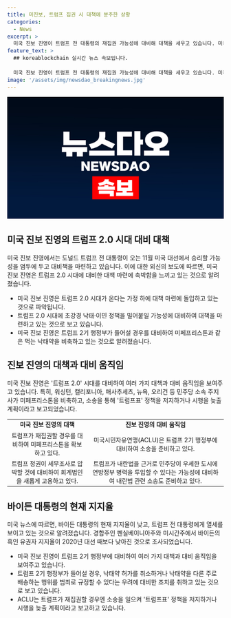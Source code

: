 ```yaml
---
title: 미진보, 트럼프 집권 시 대책에 분주한 상황
categories:
  - News
excerpt: >
  미국 진보 진영이 트럼프 전 대통령의 재집권 가능성에 대비해 대책을 세우고 있습니다. 미국 진보 정부와 단체는 트럼프 2기 시대에 대비하여 낙태약 미페프리스톤을 비축하고, 행정부의 강경한 정책에 대비하기 위해 노력하고 있습니다. 이에 뉴욕타임스는 이러한 움직임을 "이례적"이라고 언급하며, 바이든의 낮은 지지율과 트럼프에 대한 여론조사 결과로 인해 진보 진영이 서두르는 것으로 보도했습니다. 추가로, 바이든의 흑인 유권자 지지율이 낮아진 것으로 조사되어 대선 결과에 영향을 줄 수 있는 상황도 포착되었습니다.
feature_text: >
  ## koreablockchain 실시간 뉴스 속보입니다.

  미국 진보 진영이 트럼프 전 대통령의 재집권 가능성에 대비해 대책을 세우고 있습니다. 미국 진보 정부와 단체는 트럼프 2기 시대에 대비하여 낙태약 미페프리스톤을 비축하고, 행정부의 강경한 정책에 대비하기 위해 노력하고 있습니다. 이에 뉴욕타임스는 이러한 움직임을 "이례적"이라고 언급하며, 바이든의 낮은 지지율과 트럼프에 대한 여론조사 결과로 인해 진보 진영이 서두르는 것으로 보도했습니다. 추가로, 바이든의 흑인 유권자 지지율이 낮아진 것으로 조사되어 대선 결과에 영향을 줄 수 있는 상황도 포착되었습니다.
image: '/assets/img/newsdao_breakingnews.jpg'
---
```

![koreablockchain 속보](/assets/img/newsdao_breakingnews.jpg)

<h2 data-ke-size="size26">미국 진보 진영의 트럼프 2.0 시대 대비 대책</h2>

<p>미국 진보 진영에서는 도널드 트럼프 전 대통령이 오는 11월 미국 대선에서 승리할 가능성을 염두에 두고 대비책을 마련하고 있습니다. 이에 대한 외신의 보도에 따르면, 미국 진보 진영은 트럼프 2.0 시대에 대비한 대책 마련에 촉박함을 느끼고 있는 것으로 알려졌습니다.</p>

<ul>
  <li>미국 진보 진영은 트럼프 2.0 시대가 온다는 가정 하에 대책 마련에 돌입하고 있는 것으로 파악됩니다.</li>
  <li>트럼프 2.0 시대에 초강경 낙태·이민 정책을 밀어붙일 가능성에 대비하여 대책을 마련하고 있는 것으로 보고 있습니다.</li>
  <li>미국 진보 진영은 트럼프 2기 행정부가 들어설 경우를 대비하여 미페프리스톤과 같은 먹는 낙태약을 비축하고 있는 것으로 알려졌습니다.</li>
</ul>

<p data-ke-size="size16"></p>

<h2 data-ke-size="size26">진보 진영의 대책과 대비 움직임</h2>

<p>미국 진보 진영은 '트럼프 2.0' 시대를 대비하여 여러 가지 대책과 대비 움직임을 보여주고 있습니다. 특히, 워싱턴, 캘리포니아, 매사추세츠, 뉴욕, 오리건 등 민주당 소속 주지사가 미페프리스톤을 비축하고, 소송을 통해 '트럼프표' 정책을 저지하거나 시행을 늦출 계획이라고 보고되었습니다.</p>

<table>
  <tr>
    <td style="text-align: center; height: 17px;"><b>미국 진보 진영의 대책</b></td>
    <td style="text-align: center; height: 17px;"><b>진보 진영의 대비 움직임</b></td>
  </tr>
  <tr>
    <td style="text-align: center; height: 17px;">트럼프가 재집권할 경우를 대비하여 미페프리스톤을 확보하고 있다.</td>
    <td style="text-align: center; height: 17px;">미국시민자유연맹(ACLU)은 트럼프 2기 행정부에 대비하여 소송을 준비하고 있다.</td>
  </tr>
  <tr>
    <td style="text-align: center; height: 17px;">트럼프 정권이 세무조사로 압박할 것에 대비하여 회계법인을 새롭게 고용하고 있다.</td>
    <td style="text-align: center; height: 17px;">트럼프가 내란법을 근거로 민주당이 우세한 도시에 연방정부 병력을 투입할 수 있다는 가능성에 대비하여 내란법 관련 소송도 준비하고 있다.</td>
  </tr>
</table>

<p data-ke-size="size16"></p>

<h2 data-ke-size="size26">바이든 대통령의 현재 지지율</h2>

<p>미국 뉴스에 따르면, 바이든 대통령의 현재 지지율이 낮고, 트럼프 전 대통령에게 열세를 보이고 있는 것으로 알려졌습니다. 경합주인 펜실베이니아주와 미시간주에서 바이든의 흑인 유권자 지지율이 2020년 대선 때보다 낮아진 것으로 조사되었습니다.</p>

<ul>
  <li>미국 진보 진영이 트럼프 2기 행정부에 대비하여 여러 가지 대책과 대비 움직임을 보여주고 있습니다.</li>
  <li>트럼프 2기 행정부가 들어설 경우, 낙태약 허가를 취소하거나 낙태약을 다른 주로 배송하는 행위를 범죄로 규정할 수 있다는 우려에 대비한 조치를 취하고 있는 것으로 보고 있습니다.</li>
  <li>ACLU는 트럼프가 재집권할 경우엔 소송을 일으켜 '트럼프표' 정책을 저지하거나 시행을 늦출 계획이라고 보고하고 있습니다.</li>
</ul>

<p data-ke-size="size16">&nbsp;</p>

